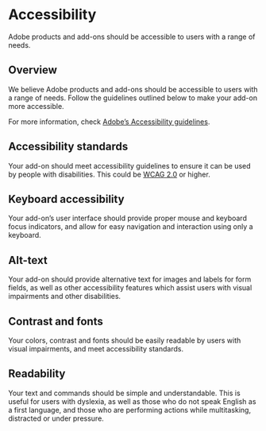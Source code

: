 # Accessibility

Adobe products and add-ons should be accessible to users with a range of needs.

## Overview

We believe Adobe products and add-ons should be accessible to users with a range of needs. Follow the guidelines outlined below to make your add-on more accessible.

<InlineAlert slots="text" variant="success"/>

For more information, check [Adobe’s Accessibility guidelines](https://www.adobe.com/accessibility.html).

## Accessibility standards

Your add-on should meet accessibility guidelines to ensure it can be used by people with disabilities. This could be [WCAG 2.0](https://www.w3.org/TR/WCAG20/) or higher.

## Keyboard accessibility

Your add-on’s user interface should provide proper mouse and keyboard focus indicators, and allow for easy navigation and interaction using only a keyboard.

## Alt-text

Your add-on should provide alternative text for images and labels for form fields, as well as other accessibility features which assist users with visual impairments and other disabilities.

## Contrast and fonts

Your colors, contrast and fonts should be easily readable by users with visual impairments, and meet accessibility standards.

## Readability

Your text and commands should be simple and understandable. This is useful for users with dyslexia, as well as those who do not speak English as a first language, and those who are performing actions while multitasking, distracted or under pressure.
